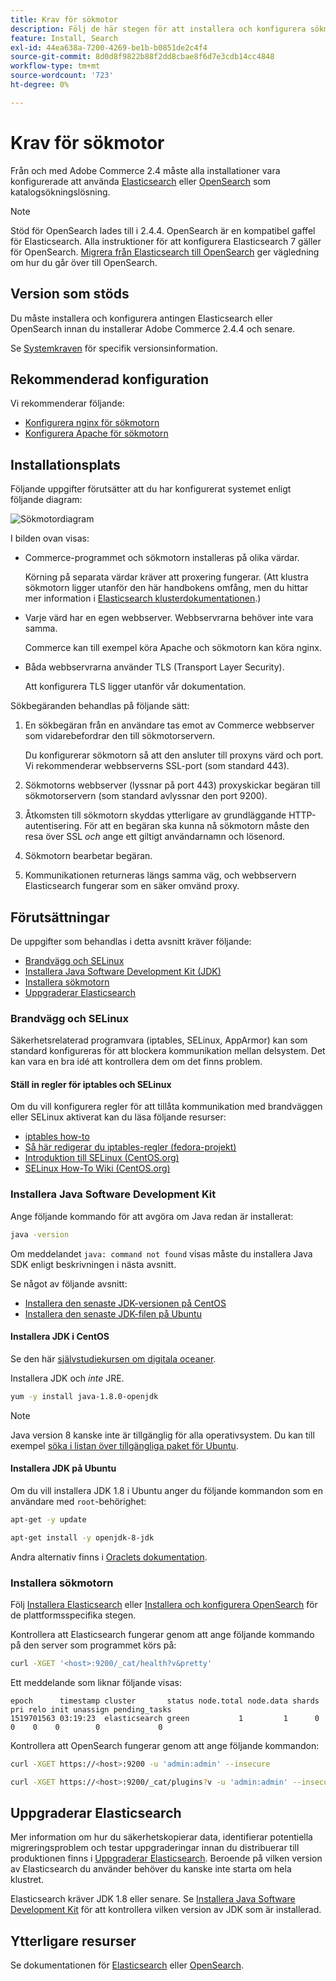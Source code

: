 ```yaml
---
title: Krav för sökmotor
description: Följ de här stegen för att installera och konfigurera sökmotorprogram som stöds för lokala installationer av Adobe Commerce.
feature: Install, Search
exl-id: 44ea638a-7200-4269-be1b-b0851de2c4f4
source-git-commit: 8d0d8f9822b88f2dd8cbae8f6d7e3cdb14cc4848
workflow-type: tm+mt
source-wordcount: '723'
ht-degree: 0%

---
```


# Krav för sökmotor

Från och med Adobe Commerce 2.4 måste alla installationer vara konfigurerade att använda [Elasticsearch](https://www.elastic.co) eller [OpenSearch](https://opensearch.org/) som katalogsökningslösning.

>[!NOTE]
>
>Stöd för OpenSearch lades till i 2.4.4. OpenSearch är en kompatibel gaffel för Elasticsearch. Alla instruktioner för att konfigurera Elasticsearch 7 gäller för OpenSearch. [Migrera från Elasticsearch till OpenSearch](../../../upgrade/prepare/opensearch-migration.md) ger vägledning om hur du går över till OpenSearch.

## Version som stöds

Du måste installera och konfigurera antingen Elasticsearch eller OpenSearch innan du installerar Adobe Commerce 2.4.4 och senare.

Se [Systemkraven](../../system-requirements.md) för specifik versionsinformation.

## Rekommenderad konfiguration

Vi rekommenderar följande:

* [Konfigurera nginx för sökmotorn](configure-nginx.md)
* [Konfigurera Apache för sökmotorn](configure-apache.md)

## Installationsplats

Följande uppgifter förutsätter att du har konfigurerat systemet enligt följande diagram:

![Sökmotordiagram](../../../assets/installation/search-engine-config.svg)

I bilden ovan visas:

* Commerce-programmet och sökmotorn installeras på olika värdar.

  Körning på separata värdar kräver att proxering fungerar. (Att klustra sökmotorn ligger utanför den här handbokens omfång, men du hittar mer information i [Elasticsearch klusterdokumentationen](https://www.elastic.co/guide/en/elasticsearch/guide/current/distributed-cluster.html).)

* Varje värd har en egen webbserver. Webbservrarna behöver inte vara samma.

  Commerce kan till exempel köra Apache och sökmotorn kan köra nginx.

* Båda webbservrarna använder TLS (Transport Layer Security).

  Att konfigurera TLS ligger utanför vår dokumentation.

Sökbegäranden behandlas på följande sätt:

1. En sökbegäran från en användare tas emot av Commerce webbserver som vidarebefordrar den till sökmotorservern.

   Du konfigurerar sökmotorn så att den ansluter till proxyns värd och port. Vi rekommenderar webbserverns SSL-port (som standard 443).

1. Sökmotorns webbserver (lyssnar på port 443) proxyskickar begäran till sökmotorservern (som standard avlyssnar den port 9200).

1. Åtkomsten till sökmotorn skyddas ytterligare av grundläggande HTTP-autentisering. För att en begäran ska kunna nå sökmotorn måste den resa över SSL *och* ange ett giltigt användarnamn och lösenord.

1. Sökmotorn bearbetar begäran.

1. Kommunikationen returneras längs samma väg, och webbservern Elasticsearch fungerar som en säker omvänd proxy.

## Förutsättningar

De uppgifter som behandlas i detta avsnitt kräver följande:

* [Brandvägg och SELinux](#firewall-and-selinux)
* [Installera Java Software Development Kit (JDK)](#install-the-java-software-development-kit)
* [Installera sökmotorn](#install-the-search-engine)
* [Uppgraderar Elasticsearch](#upgrading-elasticsearch)

### Brandvägg och SELinux

Säkerhetsrelaterad programvara (iptables, SELinux, AppArmor) kan som standard konfigureras för att blockera kommunikation mellan delsystem. Det kan vara en bra idé att kontrollera dem om det finns problem.

#### Ställ in regler för iptables och SELinux

Om du vill konfigurera regler för att tillåta kommunikation med brandväggen eller SELinux aktiverat kan du läsa följande resurser:

* [iptables how-to](https://help.ubuntu.com/community/IptablesHowTo)
* [Så här redigerar du iptables-regler (fedora-projekt)](https://fedoraproject.org/wiki/How_to_edit_iptables_rules)
* [Introduktion till SELinux (CentOS.org)](https://www.centos.org)
* [SELinux How-To Wiki (CentOS.org)](https://wiki.centos.org/HowTos/SELinux)

### Installera Java Software Development Kit

Ange följande kommando för att avgöra om Java redan är installerat:

```bash
java -version
```

Om meddelandet `java: command not found` visas måste du installera Java SDK enligt beskrivningen i nästa avsnitt.

Se något av följande avsnitt:

* [Installera den senaste JDK-versionen på CentOS](#install-the-jdk-on-centos)
* [Installera den senaste JDK-filen på Ubuntu](#install-the-jdk-on-ubuntu)

#### Installera JDK i CentOS

Se den här [självstudiekursen om digitala oceaner](https://www.digitalocean.com/community/tutorials/how-to-install-java-on-centos-and-fedora#install-oracle-java-8).

Installera JDK och *inte* JRE.

```bash
yum -y install java-1.8.0-openjdk
```

>[!NOTE]
>
>Java version 8 kanske inte är tillgänglig för alla operativsystem. Du kan till exempel [söka i listan över tillgängliga paket för Ubuntu](https://packages.ubuntu.com/).

#### Installera JDK på Ubuntu

Om du vill installera JDK 1.8 i Ubuntu anger du följande kommandon som en användare med `root`-behörighet:

```bash
apt-get -y update
```

```bash
apt-get install -y openjdk-8-jdk
```

Andra alternativ finns i [Oraclets dokumentation](https://docs.oracle.com/javase/8/docs/technotes/guides/install/install_overview.html).

### Installera sökmotorn

Följ [Installera Elasticsearch](https://www.elastic.co/guide/en/elasticsearch/reference/current/install-elasticsearch.html) eller [Installera och konfigurera OpenSearch](https://opensearch.org/docs/latest/opensearch/install/index/) för de plattformsspecifika stegen.

Kontrollera att Elasticsearch fungerar genom att ange följande kommando på den server som programmet körs på:

```bash
curl -XGET '<host>:9200/_cat/health?v&pretty'
```

Ett meddelande som liknar följande visas:

```terminal
epoch      timestamp cluster       status node.total node.data shards pri relo init unassign pending_tasks
1519701563 03:19:23  elasticsearch green           1         1      0   0    0    0        0             0
```

Kontrollera att OpenSearch fungerar genom att ange följande kommandon:

```bash
curl -XGET https://<host>:9200 -u 'admin:admin' --insecure
```

```bash
curl -XGET https://<host>:9200/_cat/plugins?v -u 'admin:admin' --insecure
```

## Uppgraderar Elasticsearch

Mer information om hur du säkerhetskopierar data, identifierar potentiella migreringsproblem och testar uppgraderingar innan du distribuerar till produktionen finns i [Uppgraderar Elasticsearch](https://www.elastic.co/guide/en/elasticsearch/reference/current/setup-upgrade.html). Beroende på vilken version av Elasticsearch du använder behöver du kanske inte starta om hela klustret.

Elasticsearch kräver JDK 1.8 eller senare. Se [Installera Java Software Development Kit](#install-the-java-software-development-kit) för att kontrollera vilken version av JDK som är installerad.

## Ytterligare resurser

Se dokumentationen för [Elasticsearch](https://www.elastic.co/guide/en/elasticsearch/reference/current/index.html) eller [OpenSearch](https://opensearch.org/docs/latest/).

